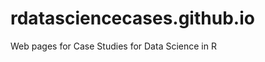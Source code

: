rdatasciencecases.github.io
===========================

Web pages for Case Studies for Data Science in R
